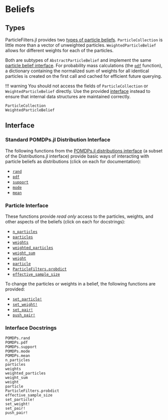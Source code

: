 # Beliefs

## Types

ParticleFilters.jl provides two [types of particle beliefs](#Types-1). `ParticleCollection` is little more than a vector of unweighted particles. `WeightedParticleBelief` allows for different weights for each of the particles.

Both are subtypes of `AbstractParticleBelief` and implement the same [particle belief interface](#Interface-1). For probability mass calculations (the [`pdf`](@ref) function), a dictionary containing the normalized sum of weights for all identical particles is created on the first call and cached for efficient future querying.

!!! warning
    You should not access the fields of `ParticleCollection` or `WeightedParticleBelief` directly. Use the provided [interface](#Interface-1) instead to ensure that internal data structures are maintained correctly.

```@docs
ParticleCollection
WeightedParticleBelief
```

## Interface

### Standard POMDPs.jl Distribution Interface

The following functions from the [POMDPs.jl distributions interface](http://juliapomdp.github.io/POMDPs.jl/latest/interfaces.html#Distributions-1) (a subset of the Distributions.jl interface) provide basic ways of interacting with particle beliefs as distributions (click on each for documentation):

- [`rand`](@ref)
- [`pdf`](@ref)
- [`support`](@ref)
- [`mode`](@ref)
- [`mean`](@ref)

### Particle Interface

These functions provide *read only* access to the particles, weights, and other aspects of the beliefs (click on each for docstrings):

- [`n_particles`](@ref)
- [`particles`](@ref)
- [`weights`](@ref)
- [`weighted_particles`](@ref)
- [`weight_sum`](@ref)
- [`weight`](@ref)
- [`particle`](@ref)
- [`ParticleFilters.probdict`](@ref)
- [`effective_sample_size`](@ref)

To change the particles or weights in a belief, the following functions are provided:

- [`set_particle!`](@ref)
- [`set_weight!`](@ref)
- [`set_pair!`](@ref)
- [`push_pair!`](@ref)

### Interface Docstrings

```@docs
POMDPs.rand
POMDPs.pdf
POMDPs.support
POMDPs.mode
POMDPs.mean
n_particles
particles
weights
weighted_particles
weight_sum
weight
particle
ParticleFilters.probdict
effective_sample_size
set_particle!
set_weight!
set_pair!
push_pair!
```


